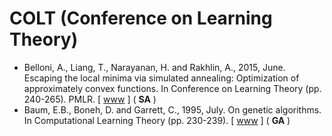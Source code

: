 # COLT (Conference on Learning Theory)

* Belloni, A., Liang, T., Narayanan, H. and Rakhlin, A., 2015, June. Escaping the local minima via simulated annealing: Optimization of approximately convex functions. In Conference on Learning Theory (pp. 240-265). PMLR. [ [www](https://proceedings.mlr.press/v40/Belloni15.html) ] ( **SA** )
* Baum, E.B., Boneh, D. and Garrett, C., 1995, July. On genetic algorithms. In Computational Learning Theory (pp. 230-239). [ [www](https://dl.acm.org/doi/10.1145/225298.225326) ] ( **GA** )
